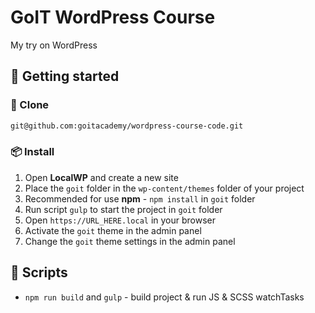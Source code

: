 # GoIT WordPress Course

My try on WordPress

## 🥁 Getting started

### 📁 Clone

```bash
git@github.com:goitacademy/wordpress-course-code.git
```

### 📦 Install

1. Open **LocalWP** and create a new site
2. Place the `goit` folder in the `wp-content/themes` folder of your project
3. Recommended for use **npm** - `npm install` in `goit` folder
4. Run script `gulp` to start the project in `goit` folder
5. Open `https://URL_HERE.local` in your browser
6. Activate the `goit` theme in the admin panel
7. Change the `goit` theme settings in the admin panel

## 📜 Scripts

- `npm run build` and `gulp` - build project & run JS & SCSS watchTasks
